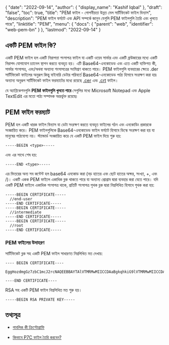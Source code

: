 {
  "date": "2022-09-14",
  "author": {
    "display_name": "Kashif Iqbal"
  },
  "draft": "false",
  "toc": true,
  "title": "PEM ফাইল - গোপনীয়তা উন্নত মেল সার্টিফিকেট ফাইল বিন্যাস",
  "description": "PEM ফাইল ফর্ম্যাট এবং API সম্পর্কে জানুন যেগুলি PEM ফাইলগুলি তৈরি এবং খুলতে পারে৷",
  "linktitle": "PEM",
  "menu": {
    "docs": {
      "parent": "web",
      "identifier": "web-pem-bn"
    }
  },
  "lastmod": "2022-09-14"
}

## একটি PEM ফাইল কি?

একটি PEM ফাইল হল একটি নিরাপত্তা শংসাপত্র ফাইল যা একটি ওয়েব সার্ভার এবং একটি ব্রাউজারের মধ্যে একটি নিরাপদ যোগাযোগ চ্যানেল স্থাপন করতে ব্যবহৃত হয়। এটি Base64-এনকোডেড এবং এতে একটি ব্যক্তিগত কী, সার্ভার শংসাপত্র, এবং/অথবা অন্যান্য শংসাপত্রের সংমিশ্রণ থাকতে পারে। PEM ফাইলগুলি ব্যবহারের ক্ষেত্রে .der সার্টিফিকেট ফাইলের অনুরূপ কিন্তু বাইনারি ডেটার পরিবর্তে Base64-এনকোডেড পাঠ্য হিসাবে সংরক্ষণ করা হয়৷ অন্যান্য অনুরূপ সার্টিফিকেট ফাইল ফরম্যাটের মধ্যে রয়েছে [.cer](/web/cer/) এবং [.crt](/web/crt/) ফাইল।

যে অ্যাপ্লিকেশনগুলি **PEM ফাইলগুলি খুলতে পারে** সেগুলির মধ্যে Microsoft Notepad এবং Apple TextEdit এর মতো পাঠ্য সম্পাদক অন্তর্ভুক্ত রয়েছে৷

## PEM ফাইল ফরম্যাট

PEM হল একটি ধারক ফাইল বিন্যাস যা ডেটা সংরক্ষণ করতে ব্যবহৃত ফাইলের গঠন এবং এনকোডিং প্রকারকে সংজ্ঞায়িত করে। PEM ফাইলগুলিকে Base64-এনকোডেড ফাইল ফর্ম্যাট হিসাবে ডিস্কে সংরক্ষণ করা হয় যা মানুষের পাঠযোগ্য নয়। স্ট্যান্ডার্ড সংজ্ঞায়িত করে যে একটি PEM ফাইল দিয়ে শুরু হয়:

```
-----BEGIN <type>-----
```
এবং এর সাথে শেষ হয়:
```
-----END <type>-----
```

এর ভিতরের অন্য সব কন্টেন্ট হল base64 এনকোড করা (বড় হাতের এবং ছোট হাতের অক্ষর, সংখ্যা, +, এবং /)। একটি একক PEM ফাইলে একাধিক ব্লক থাকতে পারে যা অন্যান্য প্রোগ্রাম দ্বারা ব্যবহার করা যেতে পারে। যদি একটি PEM ফাইলে একাধিক শংসাপত্র থাকে, প্রতিটি শংসাপত্র পৃথক ব্লক দ্বারা নিম্নলিখিত হিসাবে পৃথক করা হয়:

```
-----BEGIN CERTIFICATE-----
  //end-user
-----END CERTIFICATE-----
-----BEGIN CERTIFICATE-----
  //intermediate
-----END CERTIFICATE-----
-----BEGIN CERTIFICATE-----
  //root
-----END CERTIFICATE-----
```

### PEM ফাইলের উদাহরণ

সার্টিফিকেট ব্লক সহ একটি PEM ফাইল সাধারণত নিম্নলিখিত মত দেখায়:

```
---- BEGIN CERTIFICATE----

EggHozdmgGz7zbC1mcJ2rcNAQEEBBAYTAlVTMRMwMIICCDAaBgkqhkiG9lVTMRMwMIICCDAaBgkqhkiG9w0BBQMwDQQIIfYwDQYJKoZIhvcMIICUDCCAdoCBDaM1tYwDQYJKoZIhvcNAQEEBQAwgY8xCzAJBgNVBAYTAlVTMRMwMIICCDAaBgkqhkiG9w0BBQMwDQQIIfYyAEFKaEECAQUQAwgY8xCzAJBgNVNAQEEBQAwgY8xCzAkiG9w0BBQMwDQQIIfYyAEFKaEECAQUEggHozdmgGz7wgY8xCzAJBgNVBAYTAlVTMRMwMIICCDAaBgkqhkiG9w0BBQMwDQQIIfYyAEFKaEECAQUEggHozdmgGz7zbC1mcJ2rcNAQEEBQAwgY8xCzAJBgNVBAYTAlVTMR

----END CERTIFICATE----
```

RSA সহ একটি PEM ফাইল নিম্নলিখিত মত শুরু হয়।

```
-----BEGIN RSA PRIVATE KEY-----
```

## তথ্যসূত্র ##

* [পাবলিক কী ক্রিপ্টোগ্রাফি](https://en.wikipedia.org/wiki/Public-key_cryptography)

* [কিভাবে P7C ফাইল তৈরি করবেন?](https://www.ibm.com/support/pages/how-create-pkcs7-p7b-p7c-certificate-your-trading-partner)


